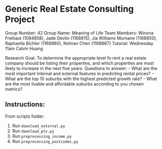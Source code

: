 # Generic Real Estate Consulting Project
Group Number: 42
Group Name: Meaning of Life
Team Members: Winona Freihaut (1084858), Jade Devlin (1168815), Jia Williams Murnane (1168850), Raphaella Bichler (1168860), Kelman Chen (1168867)
Tutorial: Wednesday 11am Calvin Huang

Research Goal:
To determine the appropriate level fo rent a real estate company should be listing their properties, and which properties are most likely to increase in the next five years. Questions to answer:
    - What are the most important internal and external features in predicting rental prices?
    - What are the top 10 suburbs with the highest predicted growth rate?
    - What are the most livable and affordable suburbs according to you chosen metrics?

## Instructions:
From scripts folder:
1. Run `download_external.py`
2. Run `download_ptv.py`
3. Run `preprocessing_income.py`
4. Run `preprocessing_postcodes.py`
